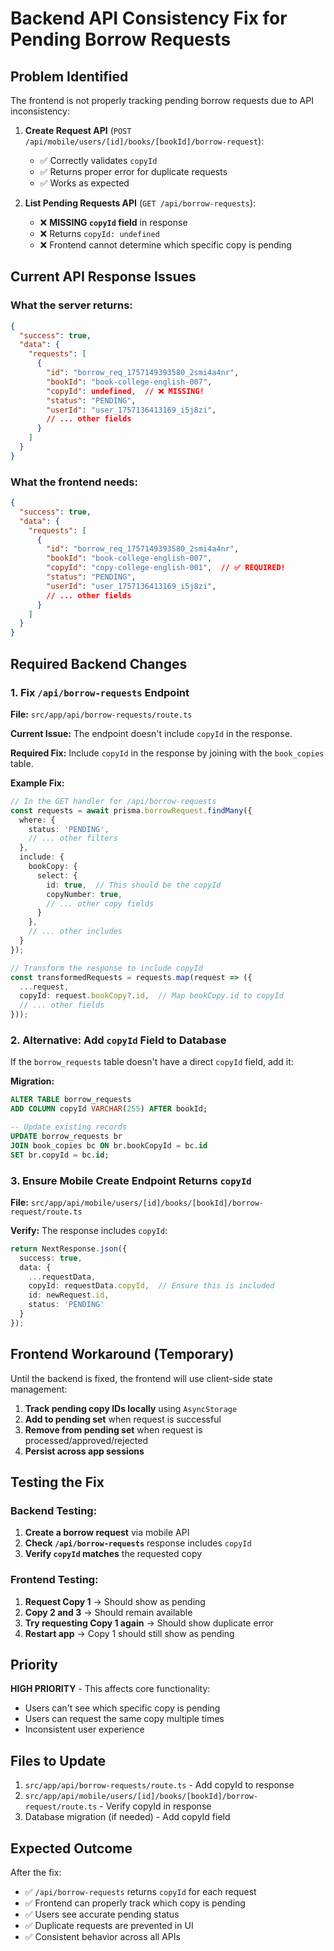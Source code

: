 # Backend API Consistency Fix for Pending Borrow Requests

## Problem Identified

The frontend is not properly tracking pending borrow requests due to API inconsistency:

1. **Create Request API** (`POST /api/mobile/users/[id]/books/[bookId]/borrow-request`):
   - ✅ Correctly validates `copyId`
   - ✅ Returns proper error for duplicate requests
   - ✅ Works as expected

2. **List Pending Requests API** (`GET /api/borrow-requests`):
   - ❌ **MISSING `copyId` field** in response
   - ❌ Returns `copyId: undefined` 
   - ❌ Frontend cannot determine which specific copy is pending

## Current API Response Issues

### What the server returns:
```json
{
  "success": true,
  "data": {
    "requests": [
      {
        "id": "borrow_req_1757149393580_2smi4a4nr",
        "bookId": "book-college-english-007",
        "copyId": undefined,  // ❌ MISSING!
        "status": "PENDING",
        "userId": "user_1757136413169_i5j8zi",
        // ... other fields
      }
    ]
  }
}
```

### What the frontend needs:
```json
{
  "success": true,
  "data": {
    "requests": [
      {
        "id": "borrow_req_1757149393580_2smi4a4nr",
        "bookId": "book-college-english-007",
        "copyId": "copy-college-english-001",  // ✅ REQUIRED!
        "status": "PENDING",
        "userId": "user_1757136413169_i5j8zi",
        // ... other fields
      }
    ]
  }
}
```

## Required Backend Changes

### 1. Fix `/api/borrow-requests` Endpoint

**File:** `src/app/api/borrow-requests/route.ts`

**Current Issue:** The endpoint doesn't include `copyId` in the response.

**Required Fix:** Include `copyId` in the response by joining with the `book_copies` table.

**Example Fix:**
```typescript
// In the GET handler for /api/borrow-requests
const requests = await prisma.borrowRequest.findMany({
  where: {
    status: 'PENDING',
    // ... other filters
  },
  include: {
    bookCopy: {
      select: {
        id: true,  // This should be the copyId
        copyNumber: true,
        // ... other copy fields
      }
    },
    // ... other includes
  }
});

// Transform the response to include copyId
const transformedRequests = requests.map(request => ({
  ...request,
  copyId: request.bookCopy?.id,  // Map bookCopy.id to copyId
  // ... other fields
}));
```

### 2. Alternative: Add `copyId` Field to Database

If the `borrow_requests` table doesn't have a direct `copyId` field, add it:

**Migration:**
```sql
ALTER TABLE borrow_requests 
ADD COLUMN copyId VARCHAR(255) AFTER bookId;

-- Update existing records
UPDATE borrow_requests br
JOIN book_copies bc ON br.bookCopyId = bc.id
SET br.copyId = bc.id;
```

### 3. Ensure Mobile Create Endpoint Returns `copyId`

**File:** `src/app/api/mobile/users/[id]/books/[bookId]/borrow-request/route.ts`

**Verify:** The response includes `copyId`:

```typescript
return NextResponse.json({
  success: true,
  data: {
    ...requestData,
    copyId: requestData.copyId,  // Ensure this is included
    id: newRequest.id,
    status: 'PENDING'
  }
});
```

## Frontend Workaround (Temporary)

Until the backend is fixed, the frontend will use client-side state management:

1. **Track pending copy IDs locally** using `AsyncStorage`
2. **Add to pending set** when request is successful
3. **Remove from pending set** when request is processed/approved/rejected
4. **Persist across app sessions**

## Testing the Fix

### Backend Testing:
1. **Create a borrow request** via mobile API
2. **Check `/api/borrow-requests`** response includes `copyId`
3. **Verify `copyId` matches** the requested copy

### Frontend Testing:
1. **Request Copy 1** → Should show as pending
2. **Copy 2 and 3** → Should remain available
3. **Try requesting Copy 1 again** → Should show duplicate error
4. **Restart app** → Copy 1 should still show as pending

## Priority

**HIGH PRIORITY** - This affects core functionality:
- Users can't see which specific copy is pending
- Users can request the same copy multiple times
- Inconsistent user experience

## Files to Update

1. `src/app/api/borrow-requests/route.ts` - Add copyId to response
2. `src/app/api/mobile/users/[id]/books/[bookId]/borrow-request/route.ts` - Verify copyId in response
3. Database migration (if needed) - Add copyId field

## Expected Outcome

After the fix:
- ✅ `/api/borrow-requests` returns `copyId` for each request
- ✅ Frontend can properly track which copy is pending
- ✅ Users see accurate pending status
- ✅ Duplicate requests are prevented in UI
- ✅ Consistent behavior across all APIs
